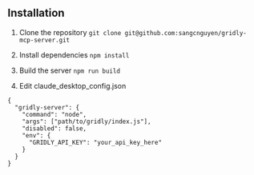 ## Installation
1. Clone the repository
`git clone git@github.com:sangcnguyen/gridly-mcp-server.git`

2. Install dependencies `npm install`

3. Build the server `npm run build`


4. Edit claude_desktop_config.json
```
{
  "gridly-server": {
    "command": "node",
    "args": ["path/to/gridly/index.js"],
    "disabled": false,
    "env": {
      "GRIDLY_API_KEY": "your_api_key_here"
    }
  }
}
```